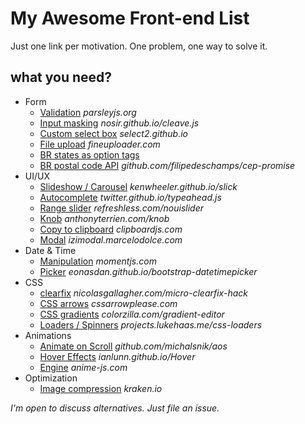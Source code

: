 # My Awesome Front-end List
Just one link per motivation.
One problem, one way to solve it.

## what you need?

* Form
  * [Validation](http://parsleyjs.org/) *parsleyjs.org*
  * [Input masking](http://nosir.github.io/cleave.js/) *nosir.github.io/cleave.js*
  * [Custom select box](https://select2.github.io/) *select2.github.io*
  * [File upload](http://fineuploader.com/) *fineuploader.com*
  * [BR states as option tags](https://gist.github.com/leocavalcante/d008fff194dcaf909b3c)
  * [BR postal code API](https://github.com/filipedeschamps/cep-promise) *github.com/filipedeschamps/cep-promise*
* UI/UX
  * [Slideshow / Carousel](http://kenwheeler.github.io/slick/) *kenwheeler.github.io/slick*
  * [Autocomplete](http://twitter.github.io/typeahead.js/) *twitter.github.io/typeahead.js*
  * [Range slider](http://refreshless.com/nouislider/) *refreshless.com/nouislider*
  * [Knob](http://anthonyterrien.com/knob/) *anthonyterrien.com/knob*
  * [Copy to clipboard](https://clipboardjs.com/) *clipboardjs.com*
  * [Modal](http://izimodal.marcelodolce.com/) *izimodal.marcelodolce.com*
* Date & Time
  * [Manipulation](http://momentjs.com/) *momentjs.com*
  * [Picker](http://eonasdan.github.io/bootstrap-datetimepicker/) *eonasdan.github.io/bootstrap-datetimepicker*
* CSS
  * [clearfix](http://nicolasgallagher.com/micro-clearfix-hack/) *nicolasgallagher.com/micro-clearfix-hack*
  * [CSS arrows](http://www.cssarrowplease.com/) *cssarrowplease.com*
  * [CSS gradients](http://www.colorzilla.com/gradient-editor/) *colorzilla.com/gradient-editor*
  * [Loaders / Spinners](http://projects.lukehaas.me/css-loaders/) *projects.lukehaas.me/css-loaders*
* Animations
  * [Animate on Scroll](https://github.com/michalsnik/aos) *github.com/michalsnik/aos*
  * [Hover Effects](http://ianlunn.github.io/Hover/) *ianlunn.github.io/Hover*
  * [Engine](http://anime-js.com/) *anime-js.com*
* Optimization
  * [Image compression](https://kraken.io/) *kraken.io*


*I'm open to discuss alternatives. Just file an issue.*
